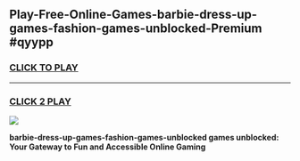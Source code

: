 
## Play-Free-Online-Games-barbie-dress-up-games-fashion-games-unblocked-Premium #qyypp
<h3>
<a href="https://premium.freeplayer.one?title=barbie-dress-up-games-fashion-games-unblocked&ref=8M">CLICK TO PLAY</a></h3>
<hr>

<h3>
<a href="https://premium.freeplayer.one?title=barbie-dress-up-games-fashion-games-unblocked&ref=8M">CLICK 2 PLAY</a>
  
</h3>

<a href="https://premium.freeplayer.one?title=barbie-dress-up-games-fashion-games-unblocked&ref=8M"><img src="https://clearcache.store/games.png"></a>


**barbie-dress-up-games-fashion-games-unblocked games unblocked: Your Gateway to Fun and Accessible Online Gaming**
